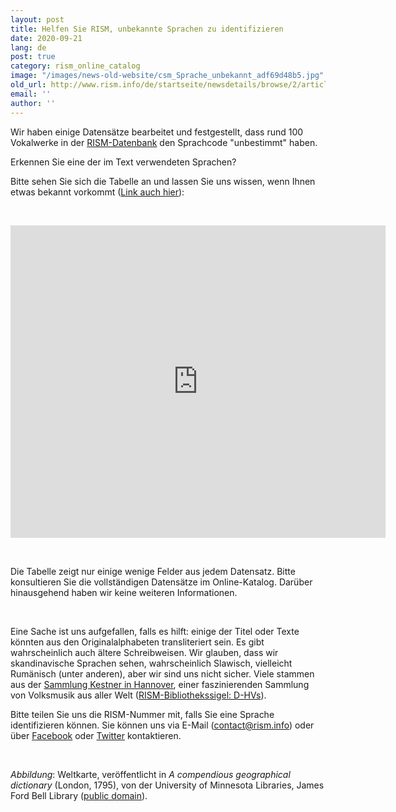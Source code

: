 ```yaml
---
layout: post
title: Helfen Sie RISM, unbekannte Sprachen zu identifizieren
date: 2020-09-21
lang: de
post: true
category: rism_online_catalog
image: "/images/news-old-website/csm_Sprache_unbekannt_adf69d48b5.jpg"
old_url: http://www.rism.info/de/startseite/newsdetails/browse/2/article/64/help-rism-identify-unknown-languages.html
email: ''
author: ''
---
```


Wir haben einige Datensätze bearbeitet und festgestellt, dass rund 100 Vokalwerke in der [RISM-Datenbank](https://opac.rism.info/index.php?id=4) den Sprachcode "unbestimmt" haben.

Erkennen Sie eine der im Text verwendeten Sprachen?   
  
Bitte sehen Sie sich die Tabelle an und lassen Sie uns wissen, wenn Ihnen etwas bekannt vorkommt ([Link auch hier](https://docs.google.com/spreadsheets/d/1FXw_e64_buNEFkNvWOtpdeK4XL9b5_vHh1jH4okA2yk/edit?usp=sharing)):&nbsp;&nbsp;

&nbsp;

<iframe width="600" height="500" scrolling="yes" frameborder="no" src="https://docs.google.com/spreadsheets/d/e/2PACX-1vRcdXDZ3HQy08rP1hBTd4theJh3Zms3xwWRkWcifflckUaFuD0z0WfOZdRquSGKSlQ_tjYE4hOeCux5/pubhtml?widget=true&amp;headers=false"></iframe>

&nbsp;

Die Tabelle zeigt nur einige wenige Felder aus jedem Datensatz. Bitte konsultieren Sie die vollständigen Datensätze im Online-Katalog. Darüber hinausgehend haben wir keine weiteren Informationen.

&nbsp;

Eine Sache ist uns aufgefallen, falls es hilft: einige der Titel oder Texte könnten aus den Originalalphabeten transliteriert sein. Es gibt wahrscheinlich auch ältere Schreibweisen. Wir glauben, dass wir skandinavische Sprachen sehen, wahrscheinlich Slawisch, vielleicht Rumänisch (unter anderen), aber wir sind uns nicht sicher. Viele stammen aus der [Sammlung Kestner in Hannover](https://www.hannover.de/Leben-in-der-Region-Hannover/Bildung/Bibliotheken-Archive/Stadtbibliothek-Hannover/Bibliotheken-%C3%96ffnungszeiten/Zentralbibliothek/Musikhandschriften-der-Sammlung-Kestner), einer faszinierenden Sammlung von Volksmusik aus aller Welt ([RISM-Bibliothekssigel: D-HVs](https://opac.rism.info/search?View=rism&siglum=D-HVs&q=Kestner)).

Bitte teilen Sie uns die RISM-Nummer mit, falls Sie eine Sprache identifizieren können. Sie können uns via E-Mail ([contact@rism.info](http://contact@rism.info)) oder über [Facebook](https://www.facebook.com/pages/RISM-R%C3%A9pertoire-International-des-Sources-Musicales/103775449663308) oder [Twitter](https://twitter.com/RISM_music) kontaktieren.

&nbsp;

_Abbildung_: Weltkarte, veröffentlicht in _A compendious geographical dictionary_ (London, 1795), von der University of Minnesota Libraries, James Ford Bell Library ([public domain](https://umedia.lib.umn.edu/item/p16022coll251:818)).